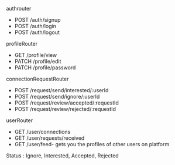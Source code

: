
authrouter
- POST /auth/signup
- POST /auth/login
- POST /auth/logout

profileRouter
- GET /profile/view
- PATCH /profile/edit
- PATCH /profile/password

connectionRequestRouter
- POST /request/send/interested/:userId
- POST /request/send/ignore/:userId
- POST /request/review/accepted/:requestId
- POST /request/review/rejected/:requestId

userRouter
- GET /user/connections
- GET /user/requests/received
- GET /user/feed- gets you the profiles of other users on platform


Status : Ignore, Interested, Accepted, Rejected